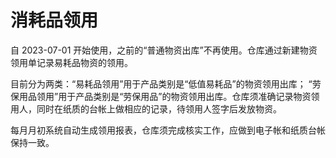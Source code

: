 # 消耗品领用

自 2023-07-01 开始使用，之前的“普通物资出库”不再使用。仓库通过新建物资领用单记录易耗品物资的领用。

目前分为两类：“易耗品领用”用于产品类别是“低值易耗品”的物资领用出库； “劳保用品领用”用于产品类别是“劳保用品”的物资领用出库。仓库须准确记录物资领用人，同时在纸质的台帐上做相应的记录，待领用人签字后发放物资。

每月月初系统自动生成领用报表，仓库须完成核实工作，应做到电子帐和纸质台帐保持一致。
